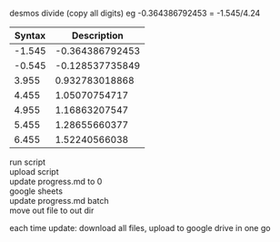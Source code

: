 desmos divide (copy all digits) eg -0.364386792453 = -1.545/4.24

| Syntax      | Description |
| ----------- | ----------- |
| -1.545      | -0.364386792453       |
| -0.545   | -0.128537735849        |
| 3.955   | 0.932783018868        |
| 4.455   | 1.05070754717        |
| 4.955   | 1.16863207547        |
| 5.455   | 1.28655660377        |
| 6.455   | 1.52240566038        |

run script  
upload script  
update progress.md to 0  
google sheets  
update progress.md batch  
move out file to out dir

each time update: download all files, upload to google drive in one go

